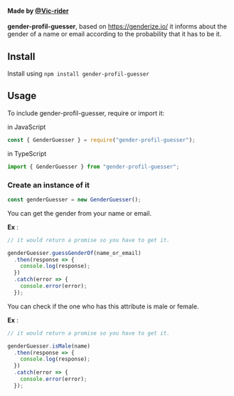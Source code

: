 #### Made by [@Vic-rider](https://twitter.com/tossouvincenta1)

**gender-profil-guesser**, based on https://genderize.io/ it informs about the gender of a name or email according to the probability that it has to be it.

## Install

Install using `npm install gender-profil-guesser`

## Usage

To include gender-profil-guesser, require or import it:

in JavaScript
```js
const { GenderGuesser } = require("gender-profil-guesser");
```

in TypeScript
```ts
import { GenderGuesser } from "gender-profil-guesser";
```

### Create an instance of it

```js
const genderGuesser = new GenderGuesser();
```


You can get the gender from your name or email.

**Ex** :

```js
// it would return a promise so you have to get it.

genderGuesser.guessGenderOf(name_or_email)
  .then(response => {
    console.log(response);
  })
  .catch(error => {
    console.error(error);
  });
```

You can check if the one who has this attribute is male or female.

**Ex** :

```js
// it would return a promise so you have to get it.

genderGuesser.isMale(name)
  .then(response => {
    console.log(response);
  })
  .catch(error => {
    console.error(error);
  });
```
